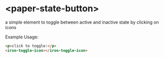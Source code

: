 # \<paper-state-button\>

a simple element to toggle between active and inactive state by clicking on icons

Example Usage:

<!--
```
<custom-element-demo>
  <template>
    <link rel="import" href="iron-toggle-icon.html">
    <next-code-block></next-code-block>
  </template>
</custom-element-demo>
```
-->
```html
<p>click to toggle:</p>
<iron-toggle-icon></iron-toggle-icon>


```